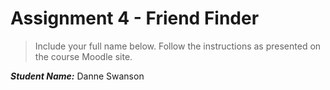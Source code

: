 # Assignment 4 - Friend Finder

> Include your full name below. Follow the instructions as presented on the course Moodle site.

***Student Name:***  Danne Swanson

